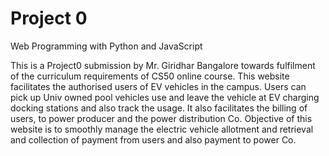 # Project 0

Web Programming with Python and JavaScript


This is a Project0 submission by Mr. Giridhar Bangalore towards fulfilment of the curriculum requirements of CS50 online course.
This website facilitates the authorised users of EV vehicles in the campus. Users can pick up Univ owned pool vehicles use and leave the vehicle at EV charging docking stations and also track the usage. It also facilitates the billing of users, to power producer and the power distribution Co.
Objective of this website is to smoothly manage the electric vehicle allotment and retrieval and collection of payment from users and also payment to power Co.
